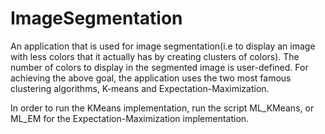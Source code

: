 ImageSegmentation
=================

An application that is used for image segmentation(i.e to display an image with less colors that it actually has by creating clusters of colors). The number of colors to display in the segmented image is user-defined.
For achieving the above goal, the application uses the two most famous clustering algorithms, K-means and Expectation-Maximization.

In order to run the KMeans implementation, run the script ML_KMeans, or ML_EM for the Expectation-Maximization implementation.
